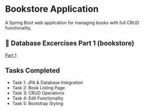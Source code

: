 # Bookstore Application

A Spring Boot web application for managing books with full CRUD functionality.

## 🔗 Database Excercises Part 1 (bookstore)
[Part 1](bookstore)

## Tasks Completed
- Task 1: JPA & Database Integration
- Task 2: Book Listing Page
- Task 3: CRUD Operations
- Task 4: Edit Functionality  
- Task 5: Bootstrap Styling
